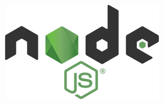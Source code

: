 [kobjollURL]: https://kobjoll.net

[![kobjoll.net](https://raw.githubusercontent.com/joelkobjoll/react_web/master/logo.png)][kobjollURL]